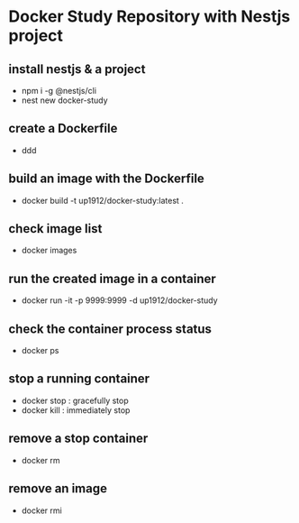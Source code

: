 # Docker Study Repository with Nestjs project

## install nestjs & a project
- npm i -g @nestjs/cli
- nest new docker-study

## create a Dockerfile
- ddd

## build an image with the Dockerfile
- docker build -t up1912/docker-study:latest .

## check image list
- docker images

## run the created image in a container
- docker run -it -p 9999:9999 -d up1912/docker-study

## check the container process status
- docker ps

## stop a running container
- docker stop <containerID> : gracefully stop
- docker kill <containerID> : immediately stop

## remove a stop container
- docker rm <containerID>

## remove an image
- docker rmi <imageID>


